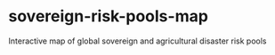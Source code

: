 # sovereign-risk-pools-map
Interactive map of global sovereign and agricultural disaster risk pools
